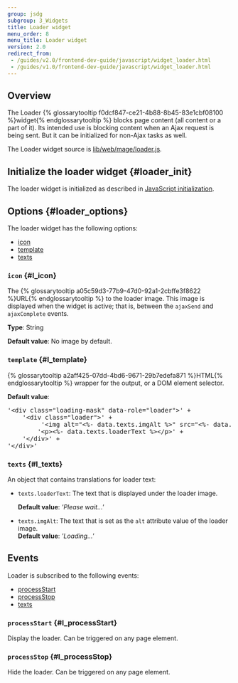 ```yaml
---
group: jsdg
subgroup: 3_Widgets
title: Loader widget
menu_order: 8
menu_title: Loader widget
version: 2.0
redirect_from:
 - /guides/v2.0/frontend-dev-guide/javascript/widget_loader.html
 - /guides/v1.0/frontend-dev-guide/javascript/widget_loader.html
---
```


## Overview

The Loader {% glossarytooltip f0dcf847-ce21-4b88-8b45-83e1cbf08100 %}widget{% endglossarytooltip %} blocks page content (all content or a part of it). Its intended use is blocking content when an Ajax request is being sent. But it can be initialized for non-Ajax tasks as well. 

The Loader widget source is <a href="{{ site.mage2000url }}lib/web/mage/loader.js" target="_blank">lib/web/mage/loader.js</a>.

## Initialize the loader widget   {#loader_init}

The loader widget is initialized as described in <a href="{{ page.baseurl }}/javascript-dev-guide/javascript/js_init.html" target="_blank">JavaScript initialization</a>.

## Options   {#loader_options}

The loader widget has the following options:
<ul>
<li><a href="#l_icon">icon</a></li>
<li><a href="#l_template">template</a></li>
<li><a href="#l_texts">texts</a></li>
</ul>

### `icon`   {#l_icon}

The {% glossarytooltip a05c59d3-77b9-47d0-92a1-2cbffe3f8622 %}URL{% endglossarytooltip %} to the loader image. This image is displayed when the widget is active; that is, between the `ajaxSend` and `ajaxComplete` events. 

**Type**: String 

**Default value**: No image by default.


### `template`   {#l_template}

{% glossarytooltip a2aff425-07dd-4bd6-9671-29b7edefa871 %}HTML{% endglossarytooltip %} wrapper for the output, or a DOM element selector. 

**Default value**:
<pre>
'&lt;div class=&quot;loading-mask&quot; data-role=&quot;loader&quot;&gt;' +
    '&lt;div class=&quot;loader&quot;&gt;' +
         '&lt;img alt=&quot;&lt;%- data.texts.imgAlt %&gt;&quot; src=&quot;&lt;%- data.icon %&gt;&quot;&gt;' +
        '&lt;p&gt;&lt;%- data.texts.loaderText %&gt;&lt;/p&gt;' +
    '&lt;/div&gt;' +
'&lt;/div&gt;'
</pre>

### `texts`   {#l_texts}


An object that contains translations for loader text:
<ul>
<li><code>texts.loaderText</code>: 
The text that is displayed under the loader image. <br>

<b>Default value</b>: <i>'Please wait...'</i></li>

<li><code>texts.imgAlt</code>: The text that is set as the <code>alt</code> attribute value of the loader image. <br>
<b>Default value</b>: <i>'Loading...'</i></li>
</ul>

## Events

Loader is subscribed to the following events:
<ul>
<li><a href="#l_processStart">processStart</a></li>
<li><a href="#l_processStop">processStop</a></li>
<li><a href="#l_texts">texts</a></li>
</ul>

### `processStart`   {#l_processStart}

Display the loader. Can be triggered on any page element.

### `processStop`   {#l_processStop}

Hide the loader. Can be triggered on any page element.
